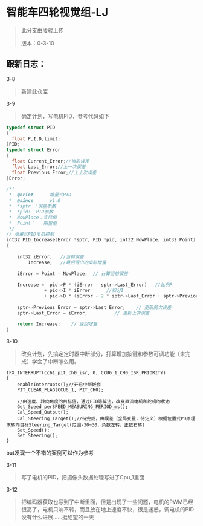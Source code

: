 # 智能车四轮视觉组-LJ

> 此分支由凌骏上传  
>
> 版本：0-3-10

## 跟新日志：

3-8	

> 新建此仓库  

3-9	

> 确定计划，写电机PID，参考代码如下

```c
typedef struct PID
{ 
  float P,I,D,limit;
}PID;
typedef struct Error
{
  float Current_Error;//当前误差
  float Last_Error;//上一次误差
  float Previous_Error;//上上次误差
}Error;
 
/*! 
 *  @brief      增量式PID
 *  @since      v1.0
 *  *sptr ：误差参数
 *  *pid:  PID参数
 *  NowPlace：实际值
 *  Point：   期望值
 */
// 增量式PID电机控制
int32 PID_Increase(Error *sptr, PID *pid, int32 NowPlace, int32 Point)
{
 
	int32 iError,	//当前误差
		Increase;	//最后得出的实际增量
 
	iError = Point - NowPlace;	// 计算当前误差
 
	Increase =  pid->P * (iError - sptr->Last_Error)   //比例P
			  + pid->I * iError      //积分I
			  + pid->D * (iError - 2 * sptr->Last_Error + sptr->Previous_Error);  //微分D
	
	sptr->Previous_Error = sptr->Last_Error;	// 更新前次误差
	sptr->Last_Error = iError;		  	// 更新上次误差
	
	return Increase;	// 返回增量
}
```

3-10

> 改变计划，先搞定定时器中断部分，打算增加按键和参数可调功能（未完成）学会了中断怎么用。

```
IFX_INTERRUPT(cc61_pit_ch0_isr, 0, CCU6_1_CH0_ISR_PRIORITY)
{
	enableInterrupts();//开启中断嵌套
	PIT_CLEAR_FLAG(CCU6_1, PIT_CH0);

	//由速度、转向角度的目标值，通过PID等算法，改变直流电机和舵机的状态
	Get_Speed_perSPEED_MEASURING_PERIOD_ms();
	Cal_Speed_Output();
	Cal_Steering_Target();//待完成，由误差（全局变量，待定义）根据位置式PD原理求转向目标Steering_Target(范围-30~30，负数左转，正数右转)
	Set_Speed();
	Set_Steering();
}
```

but发现一个不错的案例可以作为参考

3-11

> 写了电机的PID，把摄像头数据处理写进了Cpu_1里面

3-12

> 把编码器获取也写到了中断里面，但是出现了一些问题，电机的PWM已经很高了，电机只响不转，而且放在地上速度不快，很是迷惑，调电机的PID没有什么进展……挺绝望的一天
